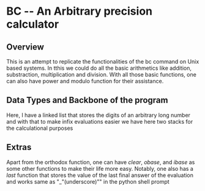 # BC -- An Arbitrary precision calculator

## Overview
This is an attempt to replicate the functionalities of the bc command on Unix based systems. In tthis we could do all the basic arithmetics like addition, substraction, multiplication and division. With all those basic functions, one can also have power and modulo function for their assistance.

## Data Types and Backbone of the program
Here, I have a linked list that stores the digits of an arbitrary long number and with that to make infix evaluations easier we have here two stacks for the calculational purposes

## Extras
Apart from the orthodox function, one can have *clear*, *obase*, and *ibase* as some other functions to make their life more easy.
Notably, one also has a *last* function that stores the value of the last final answer of the evaluation and works same as "_"(underscore)"" in the python shell prompt
